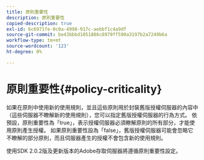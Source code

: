 ```yaml
---
title: 原則重要性
description: 原則重要性
copied-description: true
exl-id: 6c6971fe-0c0a-4998-917c-aebbf1c4a9df
source-git-commit: be43bbbd1051886c8979ff590a3197b2a7249b6a
workflow-type: tm+mt
source-wordcount: '123'
ht-degree: 0%

---
```


# 原則重要性{#policy-criticality}

如果在原則中使用新的使用規則，並且這些原則用於封裝舊版授權伺服器的內容中（這些伺服器不瞭解新的使用規則），您可以指定舊版授權伺服器的行為方式。 依預設，原則重要性為「true」，表示授權伺服器必須瞭解原則的所有部分，才能使用原則產生授權。 如果原則重要性設為「false」，舊版授權伺服器可能會忽略它不瞭解的部分原則，而且伺服器產生的授權不會包含新的使用規則。

使用SDK 2.0.2版及更新版本的Adobe存取伺服器將遵循原則重要性設定。
